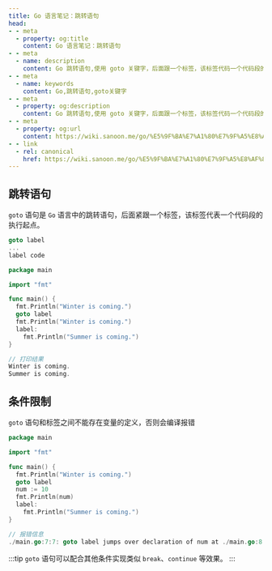 ```yaml
---
title: Go 语言笔记：跳转语句
head:
- - meta
  - property: og:title
    content: Go 语言笔记：跳转语句
- - meta
  - name: description
    content: Go 跳转语句,使用 goto 关键字，后面跟一个标签，该标签代码一个代码段的执行起点
- - meta
  - name: keywords
    content: Go,跳转语句,goto关键字
- - meta
  - property: og:description
    content: Go 跳转语句,使用 goto 关键字，后面跟一个标签，该标签代码一个代码段的执行起点
- - meta
  - property: og:url
    content: https://wiki.sanoon.me/go/%E5%9F%BA%E7%A1%80%E7%9F%A5%E8%AF%86/%E6%9D%A1%E4%BB%B6%E8%AF%AD%E5%8F%A5
- - link
  - rel: canonical
    href: https://wiki.sanoon.me/go/%E5%9F%BA%E7%A1%80%E7%9F%A5%E8%AF%86/%E6%9D%A1%E4%BB%B6%E8%AF%AD%E5%8F%A5
---
```


## 跳转语句

`goto` 语句是 `Go` 语言中的跳转语句，后面紧跟一个标签，该标签代表一个代码段的执行起点。

```go
goto label
...
label code
```

```go
package main

import "fmt"

func main() {
  fmt.Println("Winter is coming.")
  goto label
  fmt.Println("Winter is coming.")
  label:
    fmt.Println("Summer is coming.")
}

// 打印结果
Winter is coming.
Summer is coming.
```

## 条件限制

`goto`  语句和标签之间不能存在变量的定义，否则会编译报错

```go
package main

import "fmt"

func main() {
  fmt.Println("Winter is coming.")
  goto label
  num := 10
  fmt.Println(num)
  label:
    fmt.Println("Summer is coming.")
}

// 报错信息
./main.go:7:7: goto label jumps over declaration of num at ./main.go:8:6
```
    
:::tip
`goto`  语句可以配合其他条件实现类似 `break`、`continue` 等效果。
:::

